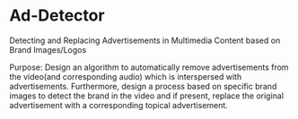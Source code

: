 # Ad-Detector
Detecting and Replacing Advertisements in Multimedia Content based on Brand Images/Logos

Purpose:
Design an algorithm to automatically remove advertisements from the video(and corresponding audio) which is interspersed with advertisements. Furthermore, design a process based on specific brand images to detect the brand in the video and if present, replace the original advertisement with a corresponding topical advertisement.


